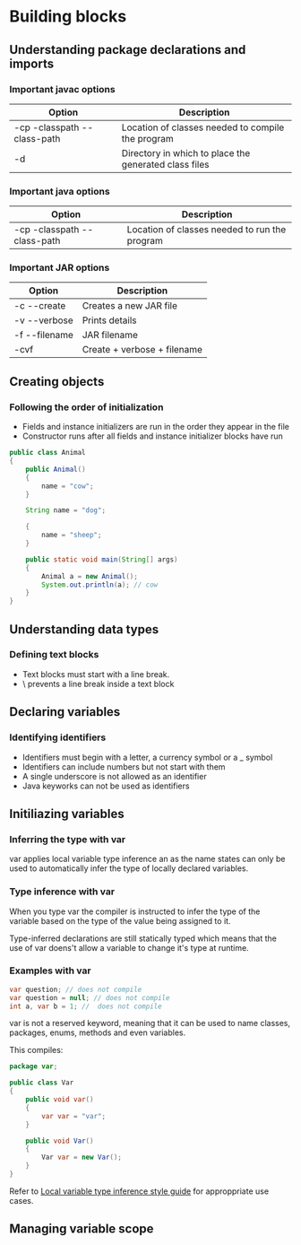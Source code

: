 # Building blocks

## Understanding package declarations and imports

### Important javac options

| Option | Description |
| - | - |
| -cp -classpath --class-path | Location of classes needed to compile the program |
| -d | Directory in which to place the generated class files |

### Important java options

| Option | Description |
| - | - |
| -cp -classpath --class-path | Location of classes needed to run the program |

### Important JAR options

| Option | Description |
| ------ | ----------- |
| -c --create | Creates a new JAR file|
| -v --verbose | Prints details |
| -f --filename | JAR filename |
| -cvf | Create + verbose + filename |

## Creating objects

### Following the order of initialization

- Fields and instance initializers are run in the order they appear in the file
- Constructor runs after all fields and instance initializer blocks have run

```java
public class Animal
{
    public Animal()
    {
        name = "cow";
    }

    String name = "dog";

    {
        name = "sheep";
    }

    public static void main(String[] args)
    {
        Animal a = new Animal();
        System.out.println(a); // cow
    }
}
```

## Understanding data types

### Defining text blocks

- Text blocks must start with a line break.
- \ prevents a line break inside a text block

## Declaring variables

### Identifying identifiers

- Identifiers must begin with a letter, a currency symbol or a _ symbol
- Identifiers can include numbers but not start with them
- A single underscore is not allowed as an identifier
- Java keyworks can not be used as identifiers

## Initiliazing variables

### Inferring the type with var

var applies local variable type inference an as the name states can only be used to automatically infer the type of locally declared variables.

### Type inference with var

When you type var the compiler is instructed to infer the type of the variable based on the type of the value being assigned to it.

Type-inferred declarations are still statically typed which means that the use of var doens't allow a variable to change it's type at runtime.

### Examples with var

```java
var question; // does not compile
var question = null; // does not compile
int a, var b = 1; //  does not compile
```

var is not a reserved keyword, meaning that it can be used to name classes, packages, enums, methods and even variables.

This compiles:

```java
package var;

public class Var
{
    public void var()
    {
        var var = "var";
    }

    public void Var()
    {
        Var var = new Var();
    }
}
```

Refer to [Local variable type inference style guide](https://openjdk.java.net/projects/amber/LVTIstyle.html) for approppriate use cases.

## Managing variable scope
